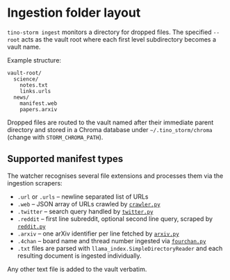 # Ingestion folder layout

`tino-storm ingest` monitors a directory for dropped files. The specified `--root` acts as the vault root where each first level subdirectory becomes a vault name.

Example structure:

```text
vault-root/
  science/
    notes.txt
    links.urls
  news/
    manifest.web
    papers.arxiv
```

Dropped files are routed to the vault named after their immediate parent directory and stored in a Chroma database under `~/.tino_storm/chroma` (change with `STORM_CHROMA_PATH`).

## Supported manifest types

The watcher recognises several file extensions and processes them via the ingestion scrapers:

- `.url` or `.urls` – newline separated list of URLs
- `.web` – JSON array of URLs crawled by [`crawler.py`](../src/tino_storm/ingestion/crawler.py)
- `.twitter` – search query handled by [`twitter.py`](../src/tino_storm/ingestion/twitter.py)
- `.reddit` – first line subreddit, optional second line query, scraped by [`reddit.py`](../src/tino_storm/ingestion/reddit.py)
- `.arxiv` – one arXiv identifier per line fetched by [`arxiv.py`](../src/tino_storm/ingestion/arxiv.py)
- `.4chan` – board name and thread number ingested via [`fourchan.py`](../src/tino_storm/ingestion/fourchan.py)
- `.txt` files are parsed with `llama_index.SimpleDirectoryReader` and each
  resulting document is ingested individually.

Any other text file is added to the vault verbatim.
